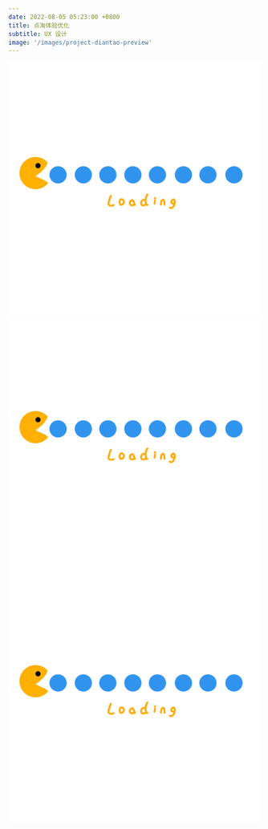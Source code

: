 ```yaml
---
date: 2022-08-05 05:23:00 +0800
title: 点淘体验优化
subtitle: UX 设计
image: '/images/project-diantao-preview'
---
```


<script>
    document.addEventListener("DOMContentLoaded", function(event) {
        const a = document.getElementById("project-diantao-cn-a");
        a.src="/images/project-diantao-cn-a.webp";

        const b = document.getElementById("project-diantao-cn-b");
        b.src="/images/project-diantao-cn-b.webp";

        const c = document.getElementById("project-diantao-cn-c");
        c.src="/images/project-diantao-cn-c.webp";
    });
</script>

<img id="project-diantao-cn-a" loading="lazy" style="pointer-events:none" src="/images/loading.gif" alt="Loading...">
<img id="project-diantao-cn-b" loading="lazy" style="pointer-events:none" src="/images/loading.gif" alt="Loading...">
<img id="project-diantao-cn-c" loading="lazy" style="pointer-events:none" src="/images/loading.gif" alt="Loading...">
